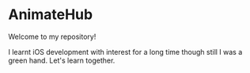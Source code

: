 # AnimateHub

Welcome to my repository!

I learnt iOS development with interest for a long time though still I was a green hand. Let's learn together.
